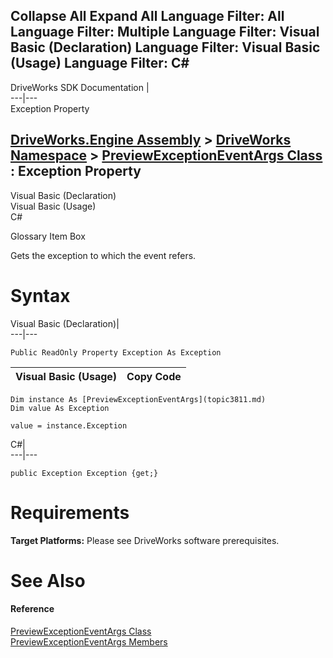 Collapse All Expand All Language Filter: All  Language Filter: Multiple  Language Filter: Visual Basic (Declaration) Language Filter: Visual Basic (Usage) Language Filter: C#  
---  
DriveWorks SDK Documentation  |   
---|---  
Exception Property   
  
[DriveWorks.Engine Assembly](topic2156.md) > [DriveWorks Namespace](topic2159.md) > [PreviewExceptionEventArgs Class](topic3811.md) : Exception Property  
---  
  
Visual Basic (Declaration)    
Visual Basic (Usage)    
C# 

Glossary Item Box

Gets the exception to which the event refers. 

# Syntax

Visual Basic (Declaration)|   
---|---  
      
    
    Public ReadOnly Property Exception As Exception  
  
Visual Basic (Usage)| Copy Code  
---|---  
      
    
    Dim instance As [PreviewExceptionEventArgs](topic3811.md)
    Dim value As Exception
     
    value = instance.Exception  
  
C#|   
---|---  
      
    
    public Exception Exception {get;}  
  
# Requirements

**Target Platforms:** Please see DriveWorks software prerequisites.

# See Also

#### Reference

[PreviewExceptionEventArgs Class](topic3811.md)   
[PreviewExceptionEventArgs Members](topic3812.md)


